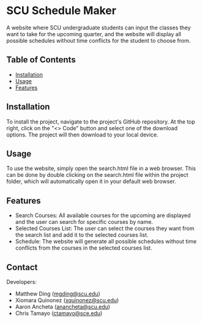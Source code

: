 # SCU Schedule Maker

A website where SCU undergraduate students can input the classes they want to take for the upcoming quarter, and the website will display all possible schedules without time conflicts for the student to choose from.

## Table of Contents

- [Installation](#installation)
- [Usage](#usage)
- [Features](#features)

## Installation

To install the project, navigate to the project's GitHub repository. At the top right, click on the "<> Code" button and select one of the download options. The project will then download to your local device.

## Usage

To use the website, simply open the search.html file in a web browser. This can be done by double clicking on the search.html file within the project folder, which will automatically open it in your default web browser.

## Features

- Search Courses: All available courses for the upcoming are displayed and the user can search for specific courses by name.
- Selected Courses List: The user can select the courses they want from the search list and add it to the selected courses list.
- Schedule: The website will generate all possible schedules without time conflicts from the courses in the selected courses list.

## Contact

Developers: 
- Matthew Ding (mgding@scu.edu)
- Xiomara Quinonez (xquinonez@scu.edu)
- Aaron Ancheta (anancheta@scu.edu)
- Chris Tamayo (ctamayo@sce.edu)

